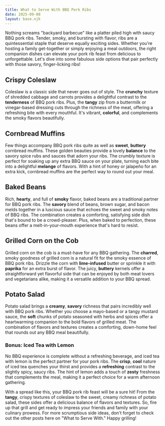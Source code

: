 ```yaml
---
title: What to Serve With BBQ Pork Ribs  
date: 2025-09-08  
layout: base.njk  
---
```


Nothing screams "backyard barbecue" like a platter piled high with saucy BBQ pork ribs. Tender, smoky, and bursting with flavor, ribs are a quintessential staple that deserve equally exciting sides. Whether you're hosting a family get-together or simply enjoying a meal outdoors, the right companion dishes can elevate your pork rib feast from delicious to unforgettable. Let's dive into some fabulous side options that pair perfectly with those savory, finger-licking ribs!

## **Crispy Coleslaw**

Coleslaw is a classic side that never goes out of style. The **crunchy** texture of shredded cabbage and carrots provides a delightful contrast to the **tenderness** of BBQ pork ribs. Plus, the **tangy** zip from a buttermilk or vinegar-based dressing cuts through the richness of the meat, offering a refreshing bite with every mouthful. It's vibrant, **colorful**, and complements the smoky flavors beautifully.

## **Cornbread Muffins**

Few things accompany BBQ pork ribs quite as well as **sweet**, **buttery** cornbread muffins. These golden beauties provide a lovely **balance** to the savory spice rubs and sauces that adorn your ribs. The crumbly texture is perfect for soaking up any extra BBQ sauce on your plate, turning each bite into a delightful **melange** of flavors. With a hint of honey or jalapeño for an extra kick, cornbread muffins are the perfect way to round out your meal.

## **Baked Beans**

Rich, **hearty**, and full of **smoky** flavor, baked beans are a traditional partner for BBQ pork ribs. The **savory** blend of beans, brown sugar, and bacon melds together in a luscious sauce that echoes the sweet and smoky notes of BBQ ribs. The combination creates a comforting, satisfying side dish that's bound to be a crowd-pleaser. Plus, when baked to perfection, these beans offer a melt-in-your-mouth experience that's hard to resist.

## **Grilled Corn on the Cob**

Grilled corn on the cob is a must-have for any BBQ gathering. The **charred**, smoky goodness of grilled corn is a natural fit for the smoky essence of BBQ pork ribs. Drizzle the corn with **lime-infused** butter or sprinkle it with **paprika** for an extra burst of flavor. The juicy, **buttery** kernels offer a straightforward yet flavorful side that can be enjoyed by both meat lovers and vegetarians alike, making it a versatile addition to your BBQ spread.

## **Potato Salad**

Potato salad brings a **creamy**, **savory** richness that pairs incredibly well with BBQ pork ribs. Whether you choose a mayo-based or a tangy mustard sauce, the **soft** chunks of potato seasoned with herbs and spices offer a heartwarming companion to the bold flavors of grilled meat. The combination of flavors and textures creates a comforting, down-home feel that rounds out any BBQ meal beautifully.

### **Bonus: Iced Tea with Lemon**

No BBQ experience is complete without a refreshing beverage, and iced tea with lemon is the perfect partner for your pork ribs. The **crisp**, **cool** nature of iced tea quenches your thirst and provides a **refreshing** contrast to the slightly spicy, saucy ribs. The hint of lemon adds a touch of **zesty** freshness that complements the meal, making it a perfect choice for a warm afternoon gathering. 

With a spread like this, your BBQ pork rib feast will be a sure hit! From the **tangy**, crispy textures of coleslaw to the sweet, creamy richness of potato salad, these sides offer a delicious balance of flavors and textures. So, fire up that grill and get ready to impress your friends and family with your culinary prowess. For more scrumptious side ideas, don't forget to check out the other posts here on "What to Serve With." Happy grilling!